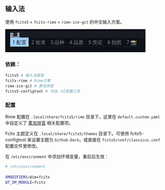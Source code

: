 ## 输入法

使用 `fcitx5` + `fcitx-rime` + `rime-ice-git` 的中文输入方案。

![fcitx](../../examples/fcitx-theme.webp)

### 依赖：

```bash
fcitx5 # 输入法框架
fcitx-rime # Rime引擎
rime-ice-git # 雾凇拼音
fcitx5-configtool # 可选，UI配置工具
```

### 配置

Rime 配置在 `.local/share/fcitx5/rime` 目录下，这里在 `default.custom.yaml` 中自定义了 [雾凇拼音](https://github.com/iDvel/rime-ice) 相关配置项。

Fcitx 主题定义在 `.local/share/fcitx5/themes` 目录下。可使用 fcitx5-configtool 来设置主题为 `Github-Dark`，或直接在 `fcitx5/conf/classicui.conf` 配置文件里修改。

在 `/etc/environment` 中添加环境变量，重启后生效：

```bash
# /etc/environment

XMODIFIERS=@im=fcitx
QT_IM_MODULE=fcitx
```

